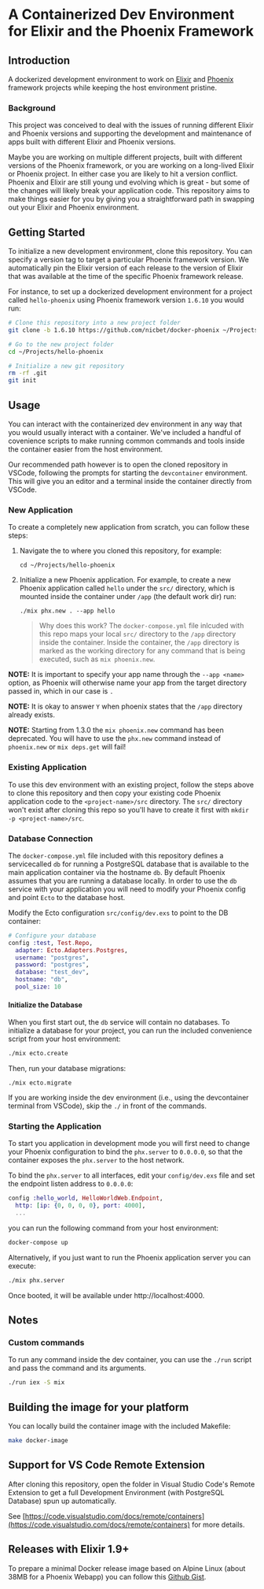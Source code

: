 # A Containerized Dev Environment for Elixir and the Phoenix Framework

## Introduction

A dockerized development environment to work on [Elixir](https://github.com/elixir-lang/elixir) and [Phoenix](https://github.com/phoenixframework/phoenix) framework projects while keeping the host environment pristine.

### Background

This project was conceived to deal with the issues of running different Elixir and Phoenix versions and supporting the development and maintenance of apps built with different Elixir and Phoenix versions.

Maybe you are working on multiple different projects, built with different versions of the Phoenix framework, or you are working on a long-lived Elixir or Phoenix project. In either case you are likely to hit a version conflict. Phoenix and Elixir are still young und evolving which is great - but some of the changes will likely break your application code. This repository aims to make things easier for you by giving you a straightforward path in swapping out your Elixir and Phoenix environment.

## Getting Started

To initialize a new development environment, clone this repository. You can specify a version tag to target a particular Phoenix framework version. We automatically pin the Elixir version of each release to the version of Elixir that was available at the time of the specific Phoenix framework release.

For instance, to set up a dockerized development environment for a project called `hello-phoenix` using Phoenix framework version `1.6.10` you would run:

```sh
# Clone this repository into a new project folder
git clone -b 1.6.10 https://github.com/nicbet/docker-phoenix ~/Projects/hello-phoenix

# Go to the new project folder
cd ~/Projects/hello-phoenix

# Initialize a new git repository
rm -rf .git
git init
```

## Usage

You can interact with the containerized dev environment in any way that you would usually interact with a container. We've included a handful of covenience scripts to make running common commands and tools inside the container easier from the host environment.

Our recommended path however is to open the cloned repository in VSCode, following the prompts for starting the `devcontainer` environment. This will give you an editor and a terminal inside the container directly from VSCode.

### New Application

To create a completely new application from scratch, you can follow these steps:

1. Navigate the to where you cloned this repository, for example:

   ```
   cd ~/Projects/hello-phoenix
   ```

2. Initialize a new Phoenix application. For example, to create a new Phoenix application called `hello` under the `src/` directory, which is mounted inside the container under `/app` (the default work dir) run:

   ```
   ./mix phx.new . --app hello
   ```

   > Why does this work? The `docker-compose.yml` file inlcuded with this repo maps your local `src/` directory to the `/app` directory inside the container. Inside the container, the `/app` directory is marked as the working directory for any command that is being executed, such as `mix phoenix.new`.

**NOTE:** It is important to specify your app name through the `--app <name>` option, as Phoenix will otherwise name your app from the target directory passed in, which in our case is `.`

**NOTE:** It is okay to answer `Y` when phoenix states that the `/app` directory already exists.

**NOTE:** Starting from 1.3.0 the `mix phoenix.new` command has been deprecated. You will have to use the `phx.new` command instead of `phoenix.new` or `mix deps.get` will fail!

### Existing Application

To use this dev environment with an existing project, follow the steps above to clone this repository and then copy your existing code Phoenix application code to the `<project-name>/src` directory. The `src/` directory won't exist after cloning this repo so you'll have to create it first with `mkdir -p <project-name>/src`.

### Database Connection

The `docker-compose.yml` file included with this repository defines a servicecalled `db` for running a PostgreSQL database that is available to the main application container via the hostname `db`. By default Phoenix assumes that you are running a database locally. In order to use the `db` service with your application you will need to modify your Phoenix config and point `Ecto` to the database host.

Modify the Ecto configuration `src/config/dev.exs` to point to the DB container:

```elixir
# Configure your database
config :test, Test.Repo,
  adapter: Ecto.Adapters.Postgres,
  username: "postgres",
  password: "postgres",
  database: "test_dev",
  hostname: "db",
  pool_size: 10
```

#### Initialize the Database

When you first start out, the `db` service will contain no databases. To initialize a database for your project, you can run the included convenience script from your host environment:

```sh
./mix ecto.create
```

Then, run your database migrations:

```
./mix ecto.migrate
```

If you are working inside the dev environment (i.e., using the devcontainer terminal from VSCode), skip the `./` in front of the commands.

### Starting the Application

To start you application in development mode you will first need to change your Phoenix configuration to bind the `phx.server` to `0.0.0.0`, so that the container exposes the `phx.server` to the host network.

To bind the `phx.server` to all interfaces, edit your `config/dev.exs` file and set the endpoint listen address to `0.0.0.0`:

```elixir
config :hello_world, HelloWorldWeb.Endpoint,
  http: [ip: {0, 0, 0, 0}, port: 4000],
  ...
```

you can run the following command from your host environment:

```sh
docker-compose up
```

Alternatively, if you just want to run the Phoenix application server you can execute:

```sh
./mix phx.server
```

Once booted, it will be available under http://localhost:4000.

## Notes

### Custom commands

To run any command inside the dev container, you can use the `./run` script and pass the command and its arguments.

```sh
./run iex -S mix
```

## Building the image for your platform

You can locally build the container image with the included Makefile:

```sh
make docker-image
```

## Support for VS Code Remote Extension

After cloning this repository, open the folder in Visual Studio Code's Remote Extension to get a full Development Environment (with PostgreSQL Database) spun up automatically.

See [https://code.visualstudio.com/docs/remote/containers](https://code.visualstudio.com/docs/remote/containers) for more details.

## Releases with Elixir 1.9+

To prepare a minimal Docker release image based on Alpine Linux (about 38MB for a Phoenix Webapp) you can follow this [Github Gist](https://gist.github.com/nicbet/102f16359828405ce34ca083976986e1).
